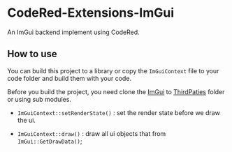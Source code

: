 # CodeRed-Extensions-ImGui

An ImGui backend implement using CodeRed.

## How to use

You can build this project to a library or copy the `ImGuiContext` file to your code folder and build them with your code. 

Before you build the project, you need clone the [ImGui](https://github.com/ocornut/imgui) to [ThirdPaties](https://github.com/LinkClinton/Code-Red/tree/master/ThirdParties) folder or using sub modules.

- `ImGuiContext::setRenderState()` : set the render state before we draw the ui.

- `ImGuiContext::draw()` : draw all ui objects that from `ImGui::GetDrawData()`;
